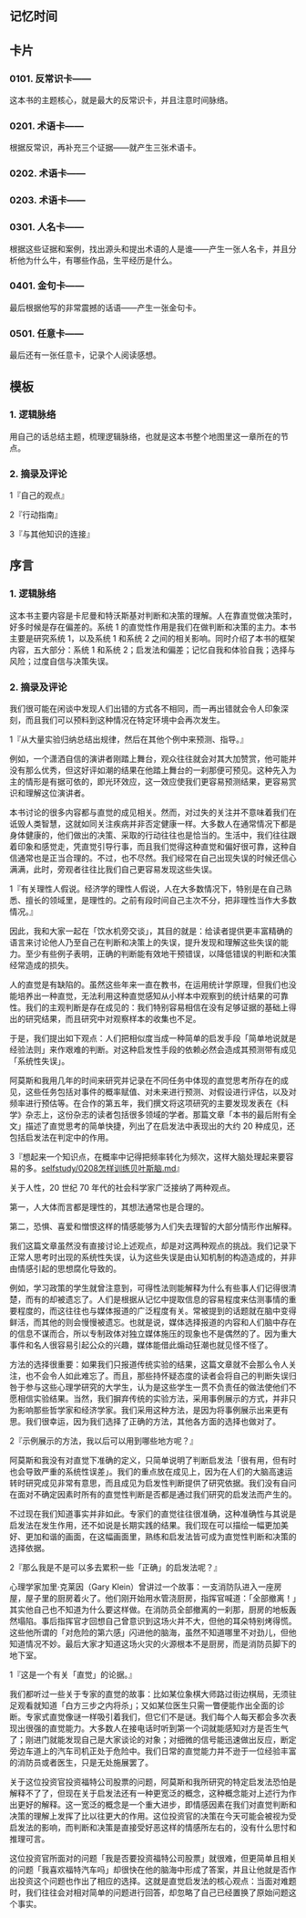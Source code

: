 ## 记忆时间

## 卡片

### 0101. 反常识卡——

这本书的主题核心，就是最大的反常识卡，并且注意时间脉络。

### 0201. 术语卡——

根据反常识，再补充三个证据——就产生三张术语卡。

### 0202. 术语卡——

### 0203. 术语卡——

### 0301. 人名卡——

根据这些证据和案例，找出源头和提出术语的人是谁——产生一张人名卡，并且分析他为什么牛，有哪些作品，生平经历是什么。

### 0401. 金句卡——

最后根据他写的非常震撼的话语——产生一张金句卡。

### 0501. 任意卡——

最后还有一张任意卡，记录个人阅读感想。

## 模板

### 1. 逻辑脉络

用自己的话总结主题，梳理逻辑脉络，也就是这本书整个地图里这一章所在的节点。

### 2. 摘录及评论

1『自己的观点』

2『行动指南』

3『与其他知识的连接』

## 序言

### 1. 逻辑脉络

这本书主要内容是卡尼曼和特沃斯基对判断和决策的理解。人在靠直觉做决策时，好多时候是存在偏差的。系统 1 的直觉性作用是我们在做判断和决策的主力。本书主要是研究系统 1，以及系统 1 和系统 2 之间的相关影响。同时介绍了本书的框架内容，五大部分：系统 1 和系统 2；启发法和偏差；记忆自我和体验自我；选择与风险；过度自信与决策失误。

### 2. 摘录及评论

我们很可能在闲谈中发现人们出错的方式各不相同，而一再出错就会令人印象深刻，而且我们可以预料到这种情况在特定环境中会再次发生。

1『从大量实验归纳总结出规律，然后在其他个例中来预测、指导。』

例如，一个潇洒自信的演讲者刚踏上舞台，观众往往就会对其大加赞赏，他可能并没有那么优秀，但这好评如潮的结果在他踏上舞台的一刹那便可预见。这种先入为主的情形是有据可依的，即光环效应，这一效应使我们更容易预测结果，更容易赏识和理解这位演讲者。

本书讨论的很多内容都与直觉的成见相关。然而，对过失的关注并不意味着我们在诋毁人类智慧，这就如同关注疾病并非否定健康一样。大多数人在通常情况下都是身体健康的，他们做出的决策、采取的行动往往也是恰当的。生活中，我们往往跟着印象和感觉走，凭直觉引导行事，而且我们觉得这种直觉和偏好很可靠，这种自信通常也是正当合理的。不过，也不尽然。我们经常在自己出现失误的时候还信心满满，此时，旁观者往往比我们自己更容易发现这些失误。

1『有关理性人假说。经济学的理性人假说，人在大多数情况下，特别是在自己熟悉、擅长的领域里，是理性的。之前有段时间自己主次不分，把非理性当作大多数情况。』

因此，我和大家一起在「饮水机旁交谈」，其目的就是：给读者提供更丰富精确的语言来讨论他人乃至自己在判断和决策上的失误，提升发现和理解这些失误的能力。至少有些例子表明，正确的判断能有效地干预错误，以降低错误的判断和决策经常造成的损失。

人的直觉是有缺陷的。虽然这些年来一直在教书，在运用统计学原理，但我们也没能培养出一种直觉，无法利用这种直觉感知从小样本中观察到的统计结果的可靠性。我们的主观判断是存在成见的：我们特别容易相信在没有足够证据的基础上得出的研究结果，而且研究中对观察样本的收集也不足。

于是，我们提出如下观点：人们把相似度当成一种简单的启发手段「简单地说就是经验法则」来作艰难的判断。对这种启发性手段的依赖必然会造成其预测带有成见「系统性失误」。

阿莫斯和我用几年的时间来研究并记录在不同任务中体现的直觉思考所存在的成见，这些任务包括对事件的概率赋值、对未来进行预测、对假设进行评估，以及对频率进行预估等。在合作的第五年，我们撰文将这项研究的主要发现发表在《科学》杂志上，这份杂志的读者包括很多领域的学者。那篇文章「本书的最后附有全文」描述了直觉思考的简单快捷，列出了在启发法中表现出的大约 20 种成见，还包括启发法在判定中的作用。

3『想起来一个知识点，在概率中记得把频率转化为频次，这样大脑处理起来要容易的多。[selfstudy/0208怎样训练贝叶斯脑.md](https://github.com/dalong0514/selfstudy/blob/c9d746dfafa45db4440c24be9a5a5cfb78b0a4b3/001%E4%BB%98%E8%B4%B9%E4%B8%93%E6%A0%8F/2019016%E7%8E%8B%E7%83%81%E7%9A%84%E4%B8%89%E5%8D%81%E5%A4%A9%E8%AE%A4%E7%9F%A5%E8%AE%AD%E7%BB%83%E8%90%A52018/0208%E6%80%8E%E6%A0%B7%E8%AE%AD%E7%BB%83%E8%B4%9D%E5%8F%B6%E6%96%AF%E8%84%91.md)』

关于人性，20 世纪 70 年代的社会科学家广泛接纳了两种观点。

第一，人大体而言都是理性的，其想法通常也是合理的。

第二，恐惧、喜爱和憎恨这样的情感能够为人们失去理智的大部分情形作出解释。

我们这篇文章虽然没有直接讨论上述观点，却是对这两种观点的挑战。我们记录下正常人思考时出现的系统性失误，认为这些失误是由认知机制的构造造成的，并非由情感引起的思想腐化导致的。

例如，学习政策的学生就曾注意到，可得性法则能解释为什么有些事人们记得很清楚，而有的却被遗忘了。人们是根据从记忆中提取信息的容易程度来估测事情的重要程度的，而这往往也与媒体报道的广泛程度有关。常被提到的话题就在脑中变得鲜活，而其他的则会慢慢被遗忘。也就是说，媒体选择报道的内容和人们脑中存在的信息不谋而合，所以专制政体对独立媒体施压的现象也不是偶然的了。因为重大事件和名人很容易引起公众的兴趣，媒体能借此煽动狂潮也就见怪不怪了。

方法的选择很重要：如果我们只报道传统实验的结果，这篇文章就不会那么令人关注，也不会令人如此难忘了。而且，那些持怀疑态度的读者会将自己的判断失误归咎于参与这些心理学研究的大学生，认为是这些学生一贯不负责任的做法使他们不愿相信实验结果。当然，我们摒弃传统的实验方法，采用事例展示的方式，并非只为影响那些哲学家和经济学家。我们采用这种方法，是因为将事例展示出来更有思。我们很幸运，因为我们选择了正确的方法，其他各方面的选择也做对了。

2『示例展示的方法，我以后可以用到哪些地方呢？』

阿莫斯和我没有对直觉下准确的定义，只简单说明了判断启发法「很有用，但有时也会导致严重的系统性误差」。我们的重点放在成见上，因为在人们的大脑高速运转时研究成见非常有意思，而且成见为启发性判断提供了研究依据。我们没有自问在面对不确定因素时所有的直觉性判断是否都是通过我们研究的启发法而产生的。

不过现在我们知道事实并非如此。专家们的直觉往往很准确，这种准确性与其说是启发法在发生作用，还不如说是长期实践的结果。我们现在可以描绘一幅更加美好、更加和谐的画面，在这幅画面里，熟练和启发法皆可成为直觉性判断和决策的选择依据。

2『那么我是不是可以多去累积一些「正确」的启发法呢？』

心理学家加里·克莱因（Gary Klein）曾讲过一个故事：一支消防队进入一座房屋，屋子里的厨房着火了。他们刚开始用水管浇厨房，指挥官喊道：「全部撤离！」其实他自己也不知道为什么要这样做。在消防员全部撤离的一刹那，厨房的地板轰然塌陷。事后指挥官才回想自己曾意识到这场火并不大，但他的耳朵特别烤得慌。这些他所谓的「对危险的第六感」闪进他的脑海，虽然不知道哪里不对劲儿，但他知道情况不妙。最后大家才知道这场火灾的火源根本不是厨房，而是消防员脚下的地下室。

1『这是一个有关「直觉」的论据。』

我们都听过一些关于专家的直觉的故事：比如某位象棋大师路过街边棋局，无须驻足观看就知道「白方三步之内将杀」；又如某位医生只需一瞥便能作出全面的诊断。专家式直觉像谜一样吸引着我们，但它们不是谜。我们每个人每天都会多次表现出很强的直觉能力。大多数人在接电话时听到第一个词就能感知对方是否生气了；刚进门就能发现自己是大家谈论的对象；对细微的信号能迅速做出反应，断定旁边车道上的汽车司机正处于危险中。我们日常的直觉能力并不逊于一位经验丰富的消防员或者医生，只是无处施展罢了。

关于这位投资官投资福特公司股票的问题，阿莫斯和我所研究的特定启发法恐怕是解释不了了，但现在关于启发法还有一种更宽泛的概念，这种概念能对上述行为作出更好的解释。这一宽泛的概念是一个重大进步，即情感因素在我们对直觉判断和决策的理解上发挥了比以往更大的作用。这位投资官的决策在今天可能会被视为受启发法的影响，而判断和决策是直接受好恶这样的情感所左右的，没有什么思忖和推理可言。

这位投资官所面对的问题「我是否要投资福特公司股票」就很难，但更简单且相关的问题「我喜欢福特汽车吗」却很快在他的脑海中形成了答案，并且让他就是否作出投资这个问题也作出了相应的选择。这就是直觉启发法的核心观点：当面对难题时，我们往往会对相对简单的问题进行回答，却忽略了自己已经置换了原始问题这个事实。

